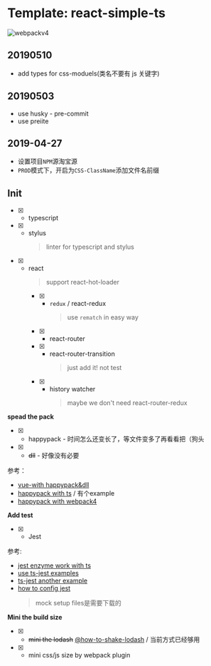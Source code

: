 # Template: react-simple-ts
![webpackv4](https://img.shields.io/badge/webpack-V4-blue.svg?longCache=true&style=for-the-badge)

## 20190510

* add types for css-moduels(类名不要有 js 关键字)

## 20190503

* use husky - pre-commit
* use preiite

## 2019-04-27

* 设置项目`NPM`源淘宝源
* `PROD`模式下，开启为`CSS-ClassName`添加文件名前缀

## Init

* [x] - typescript
* [x] - stylus
    > linter for typescript and stylus
* [x] - react
    > support react-hot-loader
    * [x] - `redux` / react-redux 
        > use `rematch` in easy way
    * [x] - react-router
    * [x] - react-router-transition
        > just add it! not test
    * [x] - history watcher
        > maybe we don't need react-router-redux

**spead the pack**

* [x] - happypack - 时间怎么还变长了，等文件变多了再看看把（狗头
* [x] - ~~dll~~ - 好像没有必要

参考：

* [vue-with happypack&dll](https://juejin.im/post/5a922e776fb9a06337575031)
* [happypack with ts](https://github.com/amireh/happypack) / 有个example
* [happypack with webpack4](https://juejin.im/post/5ab7c222f265da237f1e4434)

**Add test**

* [x] - Jest

参考:

* [jest enzyme work with ts](https://medium.com/@mateuszsokola/configuring-react-16-jest-enzyme-typescript-7122e1a1e6e8)
* [use ts-jest examples](https://github.com/MeCKodo/wechat-colorpicker/blob/master/__test__/jest.conf.js)
* [ts-jest another example](https://medium.com/@mtiller/debugging-with-typescript-jest-ts-jest-and-visual-studio-code-ef9ca8644132)
* [how to config jest](https://jestjs.io/docs/en/configuration#rootdir-string)
    > mock setup files是需要下载的

**Mini the build size**
* [x] - ~~mini the lodash~~ [@how-to-shake-lodash](https://medium.com/@martin_hotell/tree-shake-lodash-with-webpack-jest-and-typescript-2734fa13b5cd) / 当前方式已经够用
* [x] - mini css/js size by webpack plugin
